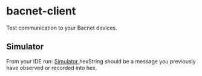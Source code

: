 # bacnet-client
Test communication to your Bacnet devices.

## Simulator

From your IDE run: [Simulator <hexString>](./src/main/java/no/entra/bacnet/client/Simulator.java)
hexString should be a message you previously have observed or recorded into hex.
